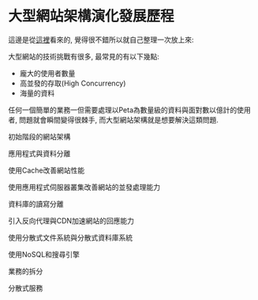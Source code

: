 # 大型網站架構演化發展歷程

這邊是從[這裡](http://www.hollischuang.com/archives/728)看來的, 覺得很不錯所以就自己整理一次放上來:

大型網站的技術挑戰有很多, 最常見的有以下幾點:

* 龐大的使用者數量
* 高並發的存取\(High Concurrency\)
* 海量的資料

任何一個簡單的業務一但需要處理以Peta為數量級的資料與面對數以億計的使用者, 問題就會瞬間變得很棘手, 而大型網站架構就是想要解決這類問題.

初始階段的網站架構

應用程式與資料分離

使用Cache改善網站性能

使用應用程式伺服器叢集改善網站的並發處理能力

資料庫的讀寫分離

引入反向代理與CDN加速網站的回應能力

使用分散式文件系統與分散式資料庫系統

使用NoSQL和搜尋引擎

業務的拆分

分散式服務

